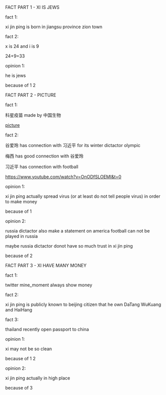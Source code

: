 FACT PART 1 - XI IS JEWS

fact 1:

xi jin ping is born in jiangsu province zion town

fact 2:

x is 24 and i is 9

24+9=33



opinion 1:

he is jews

because of 1 2



FACT PART 2 - PICTURE

fact 1:

科星疫苗 made by 中国生物

[picture](https://raw.githubusercontent.com/evil-xi/evil-xi.github.io/main/中国生物.webp)

fact 2:

谷爱玲 has connection with 习近平 for its winter dictactor olympic

梅西 has good connection with 谷爱玲

习近平 has connection with football

https://www.youtube.com/watch?v=OnODfSLOEMI&t=0



opinion 1:

xi jin ping actually spread virus (or at least do not tell people virus) in order to make money

because of 1

opinion 2:

russia dictactor also make a statement on america football can not be played in russia

maybe russia dictactor donot have so much trust in xi jin ping

because of 2



FACT PART 3 - XI HAVE MANY MONEY

fact 1:

twitter mine_moment always show money

fact 2:

xi jin ping is publicly known to beijing citizen that he own DaTang WuKuang and HaiHang

fact 3:

thailand recently open passport to china



opinion 1:

xi may not be so clean

because of 1 2

opinion 2:

xi jin ping actually in high place

because of 3
